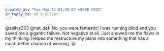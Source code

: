 ```yaml
---
created_at: "Tue May 11 01:35:07 +0000 2021"
in_reply_to: @z_e_silver
---
```


@zsilvs303 @net_defi No, you were fantastic! I was running blind and you saved me a gigantic failure. Not negative at all. Just showed me the flaws in my thinking. Helped me restructure my plans into something that has a much better chance of working. 😀